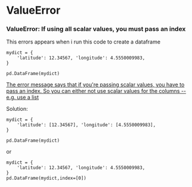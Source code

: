 # ValueError

### ValueError: If using all scalar values, you must pass an index

This errors appears when i run this code to create a dataframe
````
mydict = {
    'latitude': 12.34567, 'longitude': 4.5550009983,    
}

pd.DataFrame(mydict)
````

[The error message says that if you're passing scalar values, you have to pass an index. So you can either not use scalar values for the columns -- e.g. use a list](https://stackoverflow.com/questions/17839973/constructing-pandas-dataframe-from-values-in-variables-gives-valueerror-if-usi)

Solution:
````
mydict = {
    'latitude': [12.34567], 'longitude': [4.5550009983],    
}

pd.DataFrame(mydict)
````
or
````
mydict = {
    'latitude': 12.34567, 'longitude': 4.5550009983,    
}
pd.DataFrame(mydict,index=[0])
````
